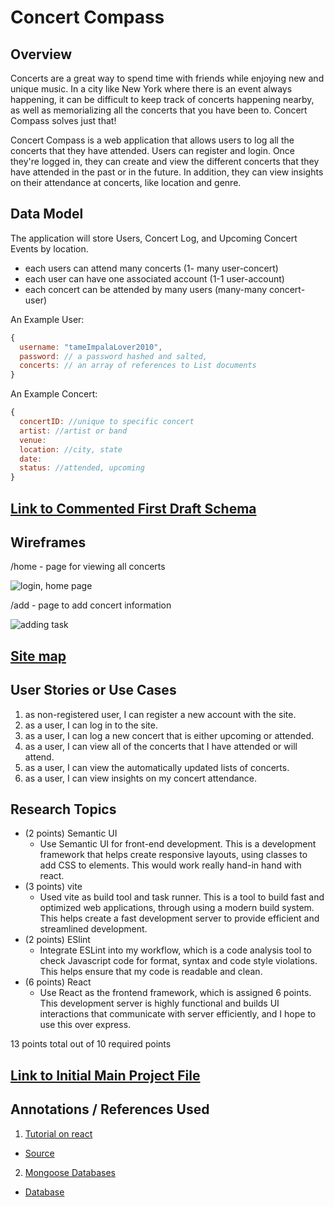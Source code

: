 # Concert Compass

## Overview

Concerts are a great way to spend time with friends while enjoying new and unique music. In a city like New York where there is an event always happening, it can be difficult to keep track of concerts happening nearby, as well as memorializing all the concerts that you have been to. 
Concert Compass solves just that!

Concert Compass is a web application that allows users to log all the concerts that they have attended. Users can register and login. Once they're logged in, they can create and view the different concerts that they have attended in the past or in the future. In addition, they can view insights on their attendance at concerts, like location and genre.


## Data Model

The application will store Users, Concert Log, and Upcoming Concert Events by location.

* each users can attend many concerts (1- many user-concert)
* each user can have one associated account (1-1 user-account)
* each concert can be attended by many users (many-many concert-user)


An Example User:

```javascript
{
  username: "tameImpalaLover2010",
  password: // a password hashed and salted,
  concerts: // an array of references to List documents
}

```
An Example Concert: 

```javascript
{
  concertID: //unique to specific concert 
  artist: //artist or band
  venue: 
  location: //city, state
  date:
  status: //attended, upcoming
}
```


## [Link to Commented First Draft Schema](src/db.mjs) 

## Wireframes

/home - page for viewing all concerts

![login, home page](documentation/login_home.png)

/add - page to add concert information

![adding task](documentation/add_task.png)

## [Site map](documentation/sitemap.png)


## User Stories or Use Cases

1. as non-registered user, I can register a new account with the site.
2. as a user, I can log in to the site.
3. as a user, I can log a new concert that is either upcoming or attended.
4. as a user, I can view all of the concerts that I have attended or will attend.
6. as a user, I can view the automatically updated lists of concerts.
7. as a user, I can view insights on my concert attendance.

## Research Topics


* (2 points) Semantic UI
  * Use Semantic UI for front-end development. This is a development framework that helps create responsive layouts, using classes to add CSS to elements. This would work really hand-in hand with react.
* (3 points) vite
    * Used vite as build tool and task runner. This is a tool to build fast and optimized web applications, through using a modern build system. This helps create a fast development server to provide efficient and streamlined development.
* (2 points) ESlint
    * Integrate ESLint into my workflow, which is a code analysis tool to check Javascript code for format, syntax and code style violations. This helps ensure that my code is readable and clean.
* (6 points) React
    * Use React as the frontend framework, which is assigned 6 points. This development server is highly functional and builds UI interactions that communicate with server efficiently, and I hope to use this over express.

13 points total out of 10 required points 


## [Link to Initial Main Project File](src/App.mjs) 

## Annotations / References Used

1. [Tutorial on react](https://react.dev/) 
  -  [Source](src)
2. [Mongoose Databases](https://cs.nyu.edu/courses/fall23/CSCI-UA.0467-001/_site/homework/04.html) 
  -  [Database](src/db.mjs)

